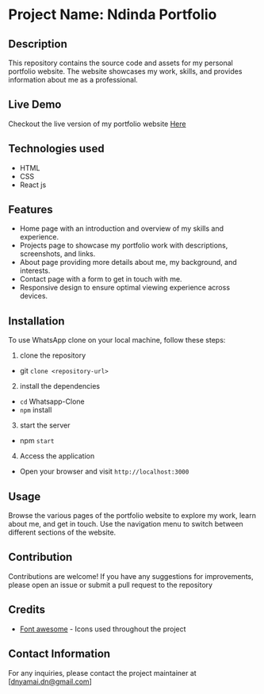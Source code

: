 # Project Name: Ndinda Portfolio
## Description
This repository contains the source code and assets for my personal portfolio website. The website showcases my work, skills, and provides information about me as a professional.

## Live Demo

Checkout the live version of my portfolio website [Here](https://www.ndinda.me/)
## Technologies used

- HTML
- CSS
- React js

## Features
- Home page with an introduction and overview of my skills and experience.
- Projects page to showcase my portfolio work with descriptions, screenshots, and links.
- About page providing more details about me, my background, and interests.
- Contact page with a form to get in touch with me.
- Responsive design to ensure optimal viewing experience across devices.
## Installation

To use WhatsApp clone on your local machine, follow these steps:

1. clone the repository
  - git `clone <repository-url>`
2. install the dependencies
  - `cd` Whatsapp-Clone
  - `npm` install
3. start the server
  - npm `start`
4. Access the application
  - Open your browser and visit `http://localhost:3000`

## Usage

Browse the various pages of the portfolio website to explore my work, learn about me, and get in touch. Use the navigation menu to switch between different sections of the website.
## Contribution

Contributions are welcome! If you have any suggestions for improvements, please open an issue or submit a pull request to the repository

## Credits
- [Font awesome](https://fontawesome.com/) - Icons used throughout the project
## Contact Information

For any inquiries, please contact the project maintainer at [dnyamai.dn@gmail.com]

